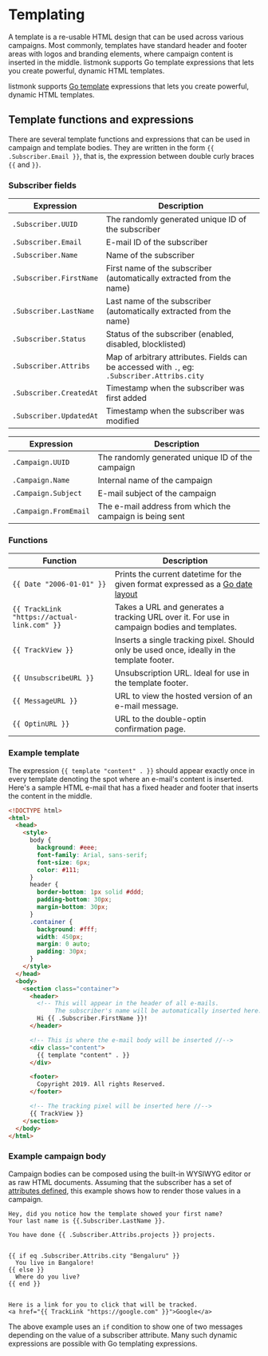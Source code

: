 # Templating

A template is a re-usable HTML design that can be used across various campaigns. Most commonly, templates have standard header and footer areas with logos and branding elements, where campaign content is inserted in the middle. listmonk supports Go template expressions that lets you create powerful, dynamic HTML templates.

listmonk supports [Go template](https://gowebexamples.com/templates/) expressions that lets you create powerful, dynamic HTML templates.

## Template functions and expressions

There are several template functions and expressions that can be used in campaign and template bodies. They are written in the form `{{ .Subscriber.Email }}`, that is, the expression between double curly braces `{{` and `}}`.

### Subscriber fields

| Expression              | Description                                                                                  |
| ----------------------- | -------------------------------------------------------------------------------------------- |
| `.Subscriber.UUID`      | The randomly generated unique ID of the subscriber                                           |
| `.Subscriber.Email`     | E-mail ID of the subscriber                                                                  |
| `.Subscriber.Name`      | Name of the subscriber                                                                       |
| `.Subscriber.FirstName` | First name of the subscriber (automatically extracted from the name)                         |
| `.Subscriber.LastName`  | Last name of the subscriber (automatically extracted from the name)                          |
| `.Subscriber.Status`    | Status of the subscriber (enabled, disabled, blocklisted)                                    |
| `.Subscriber.Attribs`   | Map of arbitrary attributes. Fields can be accessed with `.`, eg: `.Subscriber.Attribs.city` |
| `.Subscriber.CreatedAt` | Timestamp when the subscriber was first added                                                |
| `.Subscriber.UpdatedAt` | Timestamp when the subscriber was modified                                                   |

| Expression            | Description                                              |
| --------------------- | -------------------------------------------------------- |
| `.Campaign.UUID`      | The randomly generated unique ID of the campaign         |
| `.Campaign.Name`      | Internal name of the campaign                            |
| `.Campaign.Subject`   | E-mail subject of the campaign                           |
| `.Campaign.FromEmail` | The e-mail address from which the campaign is being sent |

### Functions

| Function                                    | Description                                                                                                                                                    |
| ------------------------------------------- | -------------------------------------------------------------------------------------------------------------------------------------------------------------- |
| `{{ Date "2006-01-01" }}`                   | Prints the current datetime for the given format expressed as a [Go date layout](https://medium.com/@Martynas/formatting-date-and-time-in-golang-5816112bf098) |
| `{{ TrackLink "https://actual-link.com" }}` | Takes a URL and generates a tracking URL over it. For use in campaign bodies and templates.                                                                    |
| `{{ TrackView }}`                           | Inserts a single tracking pixel. Should only be used once, ideally in the template footer.                                                                     |
| `{{ UnsubscribeURL }}`                      | Unsubscription URL. Ideal for use in the template footer.                                                                                                      |
| `{{ MessageURL }}`                          | URL to view the hosted version of an e-mail message.                                                                                                           |
| `{{ OptinURL }}`                            | URL to the double-optin confirmation page.                                                                                                                     |

### Example template

The expression `{{ template "content" . }}` should appear exactly once in every template denoting the spot where an e-mail's content is inserted. Here's a sample HTML e-mail that has a fixed header and footer that inserts the content in the middle.

```html
<!DOCTYPE html>
<html>
  <head>
    <style>
      body {
        background: #eee;
        font-family: Arial, sans-serif;
        font-size: 6px;
        color: #111;
      }
      header {
        border-bottom: 1px solid #ddd;
        padding-bottom: 30px;
        margin-bottom: 30px;
      }
      .container {
        background: #fff;
        width: 450px;
        margin: 0 auto;
        padding: 30px;
      }
    </style>
  </head>
  <body>
    <section class="container">
      <header>
        <!-- This will appear in the header of all e-mails.
             The subscriber's name will be automatically inserted here. //-->
        Hi {{ .Subscriber.FirstName }}!
      </header>

      <!-- This is where the e-mail body will be inserted //-->
      <div class="content">
        {{ template "content" . }}
      </div>

      <footer>
        Copyright 2019. All rights Reserved.
      </footer>

      <!-- The tracking pixel will be inserted here //-->
      {{ TrackView }}
    </section>
  </body>
</html>
```

### Example campaign body

Campaign bodies can be composed using the built-in WYSIWYG editor or as raw HTML documents. Assuming that the subscriber has a set of [attributes defined](../querying-and-segmentation#sample-attributes), this example shows how to render those values in a campaign.

```
Hey, did you notice how the template showed your first name?
Your last name is {{.Subscriber.LastName }}.

You have done {{ .Subscriber.Attribs.projects }} projects.


{{ if eq .Subscriber.Attribs.city "Bengaluru" }}
  You live in Bangalore!
{{ else }}
  Where do you live?
{{ end }}


Here is a link for you to click that will be tracked.
<a href="{{ TrackLink "https://google.com" }}">Google</a>

```

The above example uses an `if` condition to show one of two messages depending on the value of a subscriber attribute. Many such dynamic expressions are possible with Go templating expressions.
